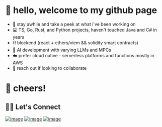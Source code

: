 # 👋 hello, welcome to my github page
- 🌴 stay awhile and take a peek at what i've been working on
- 💻 TS, Go, Rust, and Python projects, haven't touched Java and C# in years
- ⛓️ blockend (react + ethers/viem && solidity smart contracts)
- 🤖 AI development with varying LLMs and MPCs
- ☁️ prefer cloud native - serverless platforms and functions mostly in AWS
- 🤝 reach out if looking to collaborate
# 🍻 cheers!

## 🙋‍♀️ Let's Connect

[![image](https://img.shields.io/badge/LinkedIn-0077B5?style=for-the-badge&logo=linkedin&logoColor=white)](https://www.linkedin.com/in/ryanlvv/)
[![image](https://img.shields.io/badge/Twitter-1DA1F2?style=for-the-badge&logo=twitter&logoColor=white)](https://twitter.com/ryan7vv)
[![image](https://img.shields.io/badge/Gmail-D14836?style=for-the-badge&logo=gmail&logoColor=white)](mailto:ryanlvv@gmail.com)
